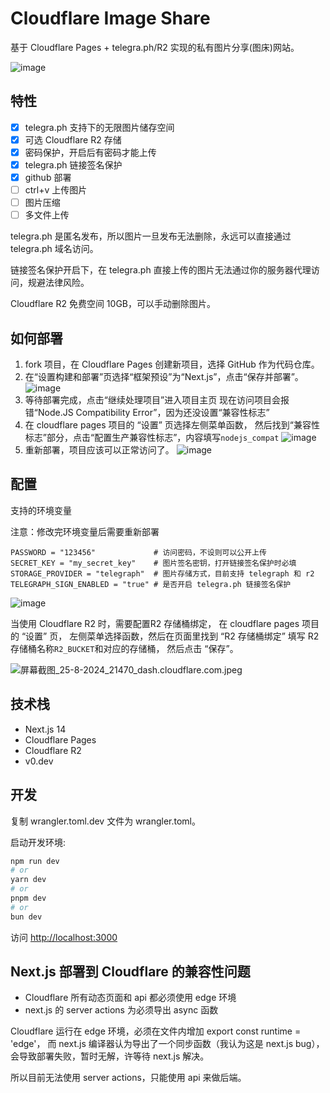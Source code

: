 # Cloudflare Image Share
基于 Cloudflare Pages + telegra.ph/R2 实现的私有图片分享(图床)网站。

![image](https://cloudflare-image-share.pages.dev/file/StRCFKTWynky.jpeg)

## 特性
- [X] telegra.ph 支持下的无限图片储存空间
- [X] 可选 Cloudflare R2 存储
- [X] 密码保护，开启后有密码才能上传
- [X] telegra.ph 链接签名保护
- [X] github 部署
- [ ] ctrl+v 上传图片
- [ ] 图片压缩
- [ ] 多文件上传

telegra.ph 是匿名发布，所以图片一旦发布无法删除，永远可以直接通过 telegra.ph 域名访问。

链接签名保护开启下，在 telegra.ph 直接上传的图片无法通过你的服务器代理访问，规避法律风险。

Cloudflare R2 免费空间 10GB，可以手动删除图片。


[//]: # (## 为什么开发这个项目)

## 如何部署
1. fork 项目，在 Cloudflare Pages 创建新项目，选择 GitHub 作为代码仓库。
2. 在“设置构建和部署”页选择“框架预设”为“Next.js”，点击“保存并部署”。
![image](https://cloudflare-image-share.pages.dev/file/203qsPwjltsq.jpeg)
3. 等待部署完成，点击“继续处理项目”进入项目主页 
现在访问项目会报错“Node.JS Compatibility Error”，因为还没设置“兼容性标志”
4. 在 cloudflare pages 项目的 “设置” 页选择左侧菜单函数，
然后找到“兼容性标志”部分，点击“配置生产兼容性标志”，内容填写```nodejs_compat```
![image](https://cloudflare-image-share.pages.dev/file/UBwpyo6p3Diu.jpeg)
5. 重新部署，项目应该可以正常访问了。
![image](https://cloudflare-image-share.pages.dev/file/G9Hl66ma73MZ.jpeg)

## 配置
支持的环境变量

注意：修改完环境变量后需要重新部署
```dotenv
PASSWORD = "123456"             # 访问密码，不设则可以公开上传
SECRET_KEY = "my_secret_key"    # 图片签名密钥，打开链接签名保护时必填
STORAGE_PROVIDER = "telegraph"  # 图片存储方式，目前支持 telegraph 和 r2
TELEGRAPH_SIGN_ENABLED = "true" # 是否开启 telegra.ph 链接签名保护
```
![image](https://cloudflare-image-share.pages.dev/file/EJBhKqdyJ4cs.jpeg)

当使用 Cloudflare R2 时，需要配置R2 存储桶绑定，
在 cloudflare pages 项目的 “设置” 页，
左侧菜单选择函数，然后在页面里找到 “R2 存储桶绑定”
填写 R2 存储桶名称```R2_BUCKET```和对应的存储桶，
然后点击 “保存”。

![屏幕截图_25-8-2024_21470_dash.cloudflare.com.jpeg](https://cloudflare-image-share.pages.dev/file/Oct63XBFQph5.jpeg)

## 技术栈
- Next.js 14
- Cloudflare Pages
- Cloudflare R2
- v0.dev

## 开发

复制 wrangler.toml.dev 文件为 wrangler.toml。

启动开发环境:

```bash
npm run dev
# or
yarn dev
# or
pnpm dev
# or
bun dev
```

访问 [http://localhost:3000](http://localhost:3000) 

## Next.js 部署到 Cloudflare 的兼容性问题

- Cloudflare 所有动态页面和 api 都必须使用 edge 环境
- next.js 的 server actions 为必须导出 async 函数

Cloudflare 运行在 edge 环境，必须在文件内增加 export const runtime = 'edge'，
而 next.js 编译器认为导出了一个同步函数（我认为这是 next.js bug），会导致部署失败，暂时无解，许等待 next.js 解决。

所以目前无法使用 server actions，只能使用 api 来做后端。